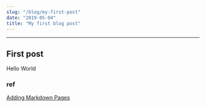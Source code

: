 ```yaml
---
slug: "/blog/my-first-post"
date: "2019-05-04"
title: "My first blog post"
---
```


---

## First post

Hello World

### ref

[Adding Markdown Pages](https://www.gatsbyjs.com/docs/how-to/routing/adding-markdown-pages/)
